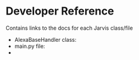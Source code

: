 # Developer Reference
Contains links to the docs for each Jarvis class/file 
 - AlexaBaseHandler class: 
 - main.py file: 
 - 

